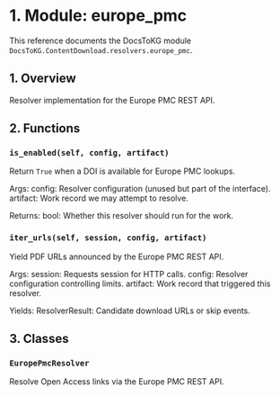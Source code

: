 # 1. Module: europe_pmc

This reference documents the DocsToKG module ``DocsToKG.ContentDownload.resolvers.europe_pmc``.

## 1. Overview

Resolver implementation for the Europe PMC REST API.

## 2. Functions

### `is_enabled(self, config, artifact)`

Return ``True`` when a DOI is available for Europe PMC lookups.

Args:
config: Resolver configuration (unused but part of the interface).
artifact: Work record we may attempt to resolve.

Returns:
bool: Whether this resolver should run for the work.

### `iter_urls(self, session, config, artifact)`

Yield PDF URLs announced by the Europe PMC REST API.

Args:
session: Requests session for HTTP calls.
config: Resolver configuration controlling limits.
artifact: Work record that triggered this resolver.

Yields:
ResolverResult: Candidate download URLs or skip events.

## 3. Classes

### `EuropePmcResolver`

Resolve Open Access links via the Europe PMC REST API.
